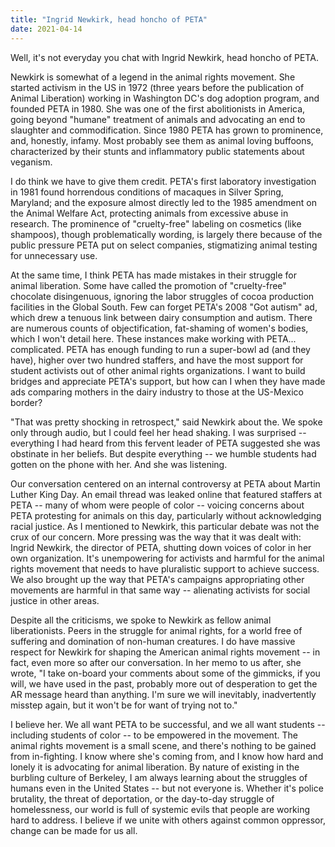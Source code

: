 ```yaml
---
title: "Ingrid Newkirk, head honcho of PETA"
date: 2021-04-14
---
```


Well, it's not everyday you chat with Ingrid Newkirk, head honcho of PETA.

Newkirk is somewhat of a legend in the animal rights movement. She started activism in the US in 1972 (three years before the publication of Animal Liberation) working in Washington DC's dog adoption program, and founded PETA in 1980. She was one of the first abolitionists in America, going beyond "humane" treatment of animals and advocating an end to slaughter and commodification. Since 1980 PETA has grown to prominence, and, honestly, infamy. Most probably see them as animal loving buffoons, characterized by their stunts and inflammatory public statements about veganism.

I do think we have to give them credit. PETA's first laboratory investigation in 1981 found horrendous conditions of macaques in Silver Spring, Maryland; and the exposure almost directly led to the 1985 amendment on the Animal Welfare Act, protecting animals from excessive abuse in research. The prominence of "cruelty-free" labeling on cosmetics (like shampoos), though problematically wording, is largely there because of the public pressure PETA put on select companies, stigmatizing animal testing for unnecessary use. 

At the same time, I think PETA has made mistakes in their struggle for animal liberation. Some have called the promotion of "cruelty-free" chocolate disingenuous, ignoring the labor struggles of cocoa production facilities in the Global South. Few can forget PETA's 2008 "Got autism" ad, which drew a tenuous link between dairy consumption and autism. There are numerous counts of objectification, fat-shaming of women's bodies, which I won't detail here. These instances make working with PETA... complicated. PETA has enough 
funding to run a super-bowl ad (and they have), higher over two hundred 
staffers, and have the most support for student activists out of other 
animal rights organizations. I want to build bridges and appreciate PETA's support, but how can I when they have made ads comparing mothers in the dairy industry to those at the US-Mexico border?


"That was pretty shocking in retrospect," said Newkirk about the. We spoke only 
through audio, but I could feel her head shaking. I was surprised -- 
everything I had heard from this fervent leader of PETA suggested she was obstinate in her beliefs. But despite everything -- we humble students had gotten on the phone with her. And she was listening.

Our conversation centered on an internal controversy at PETA about Martin Luther King Day. An email thread was leaked online that featured staffers at PETA -- many of whom were people of color -- voicing concerns about PETA protesting for animals on this day, particularly without acknowledging racial justice. As I mentioned to Newkirk, this particular debate was not the crux of our concern. More pressing was the way that it was dealt with: Ingrid Newkirk, the director of PETA, shutting down voices of color in her own organization. It's unempowering for activists and harmful for the animal rights movement that needs to have pluralistic support to achieve success. We also brought up the way that PETA's campaigns appropriating other movements are harmful in that same way -- alienating activists for social justice in other areas.

Despite all the criticisms, we spoke to Newkirk as fellow animal liberationists. Peers in the struggle for animal rights, for a world free of suffering and domination of non-human creatures. I do have massive respect for Newkirk for shaping the American animal rights movement -- in fact, even more so after our conversation. In her memo to us after, she wrote, "I take on-board your comments about some of the gimmicks, if you will, we have used in the past, probably more out of desperation to get the AR message heard than anything. I'm sure we will inevitably, inadvertently misstep again, but it won't be for want of trying not to."

I believe her. We all want PETA to be successful, and we all want students -- including students of color -- to be empowered in the movement. The animal rights movement is a small scene, and there's nothing to be gained from in-fighting. I know where she's coming from, and I know how hard and lonely it is advocating for animal liberation. By nature of existing in the burbling culture of Berkeley, I
 am always learning about the struggles of humans even in the United States -- but not everyone is. Whether it's police brutality, the threat of 
deportation, or the day-to-day struggle of homelessness, our world is 
full of systemic evils that people are working hard to address. I believe if we unite with others against common oppressor, change can be made for us all.
